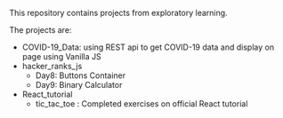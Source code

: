 This repository contains projects from exploratory learning.

The projects are:
  - COVID-19_Data: using REST api to get COVID-19 data and display on page using Vanilla JS
  - hacker_ranks_js
      - Day8: Buttons Container
      - Day9: Binary Calculator
  - React_tutorial
      - tic_tac_toe : Completed exercises on official React tutorial
      
  
      
